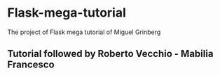 # Flask-mega-tutorial
The project of Flask mega tutorial of Miguel Grinberg 

## Tutorial followed by Roberto Vecchio - Mabilia Francesco
